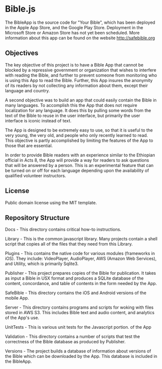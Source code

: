 # Bible.js

The BibleApp is the source code for "Your Bible", which has been deployed in the Apple App Store, and the Google Play Store.  Deployment in the Microsoft Store or Amazon Store has not yet been scheduled.  More information about this app can be found on the website http://safebible.org

Objectives
----------

The key objective of this project is to have a Bible App that cannot be blocked by a repressive government or organization that wishes to interfere with reading the Bible, and further to prevent someone from monitoring who is using this App to read the Bible.  Further, this App insures the anonymity of its readers by not collecting any information about them, except their language and country.

A second objective was to build an app that could easily contain the Bible in many languages.  To accomplish this the App that does not require localization for any language.  It does this by pulling some words from the text of the Bible to reuse in the user interface, but primarily the user interface is iconic instead of text.

The App is designed to be extremely easy to use, so that it is useful to the very young, the very old, and people who only recently learned to read.  This objective is partly accomplished by limiting the features of the App to those that are essential.

In order to provide Bible readers with an experience similar to the Ethiopian official in Acts 8, the App will provide a way for readers to ask questions that will be answered by a person.  This is an experimental feature that can be turned on or off for each language depending upon the availability of qualified volunteer instructors.

License
-------

Public domain license using the MIT template.

Repository Structure
--------------------

Docs - This directory contains critical how-to instructions.

Library - This is the common javascript library.  Many projects contain a shell script that copies all of the files that they need from this Library.

Plugins - This contains the native code for various modules (frameworks in iOS).  They include: VideoPlayer, AudioPlayer, AWS (Amazon Web Services), and Utility, which is primarily Sqlite3.

Publisher - This project prepares copies of the Bible for publication.  It takes as input a Bible in USX format and produces a SQLite database of the content, concordance, and table of contents in the form needed by the App.

SafeBible - This directory contains the iOS and Android versions of the mobile App.

Server - This directory contains programs and scripts for woking with files stored in AWS S3. This includes Bible text and audio content, and analytics of the App's use.

UnitTests - This is various unit tests for the Javascript portion. of the App

Validation - This directory contains a number of scripts that test the correctness of the Bible database as produced by Publisher.

Versions - The project builds a database of information about versions of the Bible which can be downloaded by the App.  This database is included in the BibleApp.

